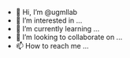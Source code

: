 - 👋 Hi, I’m @ugmllab
- 👀 I’m interested in ...
- 🌱 I’m currently learning ...
- 💞️ I’m looking to collaborate on ...
- 📫 How to reach me ...

<!---
ugmllab/ugmllab is a ✨ special ✨ repository because its `README.md` (this file) appears on your GitHub profile.
You can click the Preview link to take a look at your changes.
--->
